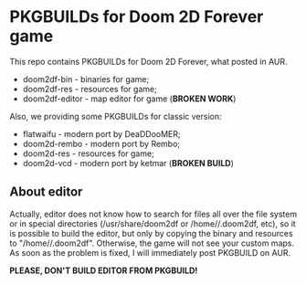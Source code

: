 # PKGBUILDs for Doom 2D Forever game
This repo contains PKGBUILDs for Doom 2D Forever, what posted in AUR.

* doom2df-bin - binaries for game;
* doom2df-res - resources for game;
* doom2df-editor - map editor for game (**BROKEN WORK**)

Also, we providing some PKGBUILDs for classic version:

* flatwaifu - modern port by DeaDDooMER;
* doom2d-rembo - modern port by Rembo;
* doom2d-res - resources for game;
* doom2d-vcd - modern port by ketmar (**BROKEN BUILD**)

## About editor
Actually, editor does not know how to search for files all over the file system or in special directories (/usr/share/doom2df or /home/<user>/.doom2df, etc), so it is possible to build the editor, but only by copying the binary and resources to "/home/<user>/.doom2df". Otherwise, the game will not see your custom maps. As soon as the problem is fixed, I will immediately post PKGBUILD on AUR.

**PLEASE, DON'T BUILD EDITOR FROM PKGBUILD!**
